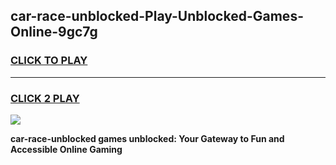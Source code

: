 
## car-race-unblocked-Play-Unblocked-Games-Online-9gc7g
<h3>
<a href="https://premium76.site?title=car-race-unblocked&ref=25A">CLICK TO PLAY</a></h3>
<hr>

<h3>
<a href="https://premium76.site?title=car-race-unblocked&ref=25A">CLICK 2 PLAY</a>
  
</h3>

<a href="https://premium76.site?title=car-race-unblocked&ref=25A"><img src="https://clearcache.store/games.png"></a>


**car-race-unblocked games unblocked: Your Gateway to Fun and Accessible Online Gaming**
